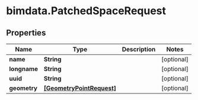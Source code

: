 # bimdata.PatchedSpaceRequest

## Properties

Name | Type | Description | Notes
------------ | ------------- | ------------- | -------------
**name** | **String** |  | [optional] 
**longname** | **String** |  | [optional] 
**uuid** | **String** |  | [optional] 
**geometry** | [**[GeometryPointRequest]**](GeometryPointRequest.md) |  | [optional] 


